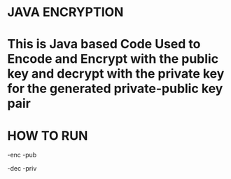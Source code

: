 # JAVA ENCRYPTION

# This is Java based Code Used to Encode and  Encrypt with the public key and decrypt with the private key for the generated private-public key pair

# HOW TO RUN 

<jar-file> -enc <String-to-Encrypt> -pub <Public-Key-file-path> 

<jar-file> -dec <String-to-decrypt> -priv <Private-Key-file-path> 

